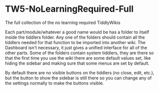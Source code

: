 TW5-NoLearningRequired-Full
===========================

The full collection of the no learning required TiddlyWikis

Each part/module/whatever a good name would be has a folder to itself inside the tiddlers folder. Any one of the folders should contain all the tiddlers needed for that function to be imported into another wiki.
The Dashboard isn't necessary, it just gives a unified interface for all of the other parts.
Some of the folders contain system tiddlers, they are there so that the first time you use the wiki there are some default values set, like hiding the sidebar and making sure that some menus are set by default.

By default there are no visible buttons on the tiddlers (no close, edit, etc.), but the button to show the sidebar is still there so you can change any of the settings normally to make the buttons visible.
